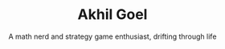 ---
layout: page
title: Akhil Goel
subtitle: A math nerd and strategy game enthusiast, drifting through life
cover-img: /assets/img/bgimg.jpeg
---